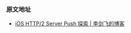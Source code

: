 ### 原文地址
- [iOS HTTP/2 Server Push 探索 | 李剑飞的博客](http://www.lijianfei.cn/2017/04/11/ios-http2-server-push/)

